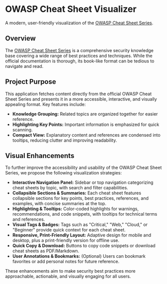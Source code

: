 # OWASP Cheat Sheet Visualizer
A modern, user-friendly visualization of the [OWASP Cheat Sheet Series](https://cheatsheetseries.owasp.org/).

## Overview
The [OWASP Cheat Sheet Series](https://cheatsheetseries.owasp.org/) is a comprehensive security knowledge base covering a wide range of best practices and techniques. While the official documentation is thorough, its book-like format can be tedious to navigate and read.

## Project Purpose
This application fetches content directly from the official OWASP Cheat Sheet Series and presents it in a more accessible, interactive, and visually appealing format. Key features include:

- **Knowledge Grouping:** Related topics are organized together for easier reference.
- **Highlighting Key Points:** Important information is emphasized for quick scanning.
- **Compact View:** Explanatory content and references are condensed into tooltips, reducing clutter and improving readability.

## Visual Enhancements

To further improve the accessibility and usability of the OWASP Cheat Sheet Series, we propose the following visualization strategies:

- **Interactive Navigation Panel:** Sidebar or top navigation categorizing cheat sheets by topic, with search and filter capabilities.
- **Collapsible Sections & Summaries:** Each cheat sheet features collapsible sections for key points, best practices, references, and examples, with concise summaries at the top.
- **Highlighting & Tooltips:** Color-coded highlights for warnings, recommendations, and code snippets, with tooltips for technical terms and references.
- **Visual Tags & Badges:** Tags such as "Critical," "Web," "Cloud," or "Beginner" provide quick context for each cheat sheet.
- **Responsive, Print-Friendly Layout:** Adaptive design for mobile and desktop, plus a print-friendly version for offline use.
- **Quick Copy & Download:** Buttons to copy code snippets or download cheat sheets as PDF/Markdown.
- **User Annotations & Bookmarks:** (Optional) Users can bookmark favorites or add personal notes for future reference.

These enhancements aim to make security best practices more approachable, actionable, and visually engaging for all users.